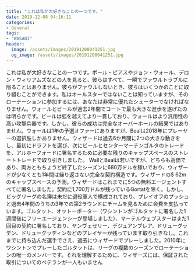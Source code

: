 ```yaml
---
title: "これは私が大好きなことの一つです。"
date: 2019-12-08 04:16:11
categories:
- General
tags:
- "WASABI"
header:
  image: /assets/images/20191208041251.jpg
  og_image: /assets/images/20191208041251.jpg
---
```


これは私が大好きなことの一つです。ポール・ピアスやジョン・ウォール、デロン・ウィリアムズなどの人を見ると、彼らはすべて、一瞬でファウルトラブルに陥ることはありません。彼らがファウルしないとき、彼らはいくつかのことに取り組むことができます。私はオールスターではないことは知っていますが、そのローテーションに参加するには、あなたは非常に優れたシューターでなければなりません。ウォールとビールが過去2年間でコートで最も大きな進歩を遂げたのは明らかです。ビールは弧を越えてより一貫しており、ウォールはより汎用性の高い攻撃兵器です。しかし、彼らの成功は完全なオーバーホールの結果ではありません。ウォールは1年の予選オファーにありますが、Bealは2018年にプレーヤーの選択肢しかありません。ウィザードは過去6か月間に2つの大きな動きをし、最初にドラフトを選び、次にビールとセンターマーチンゴルタのトレードを、アルホーフォードに署名するために必要な残りのキャップスペースのストレートトレードで取り引きしました。 WallとBealは若いですが、どちらも高価であり、両方ともちょうど終了したシーズンに680万ドルを稼いでおり、ウィザードが少なくとも1年間は繰り返さない完全な契約構造です。ウィザードの$ 62mのキャップスペースの予測。ウィザードはこれまでに5つの無料エージェントすべてに署名しました。契約に1,700万ドルが残っているGortatを除く。しかし、ビッグリーグの名簿は未だに退役軍人で構成されており、プレイオフのプッシュと過去4年間のうちの3年での第2ラウンドにチームを見るために会費を支払っています。ゴルタット、オットーポーター（ワシントンがゴルタットに署名した1週間後にフリーエージェンシーが登場しました）、マーテルウェブスターはまだ1回目の契約に署名しており、ヤンヴェセリー、デジュアンブレア、ドリューグッデン、ドリューグッディンなどのプレイヤーが残っています取り引きなし。これまでに持ち込んだ選手でさえ、過去にウィザードでプレーしました。2010年にワシントンでプレーしたゴルタットは、リーグの複数のシーズンでローテーションの唯一のメンバーです。それを理解するために、ウィザーズには、保証された取引についてのベテランが一人もいません
